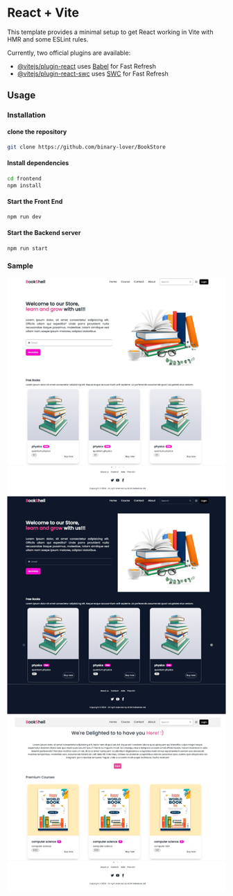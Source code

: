 # React + Vite

This template provides a minimal setup to get React working in Vite with HMR and some ESLint rules.

Currently, two official plugins are available:

- [@vitejs/plugin-react](https://github.com/vitejs/vite-plugin-react/blob/main/packages/plugin-react/README.md) uses [Babel](https://babeljs.io/) for Fast Refresh
- [@vitejs/plugin-react-swc](https://github.com/vitejs/vite-plugin-react-swc) uses [SWC](https://swc.rs/) for Fast Refresh

## Usage

### Installation

#### clone the repository

```bash
git clone https://github.com/binary-lover/BookStore
```

#### Install dependencies

```bash
cd frontend
npm install
```

#### Start the Front End 

```bash
npm run dev
```

#### Start the Backend server

```bash
npm run start
```

### Sample

![](/Frontend/public/sample1.jpg)
![](/Frontend/public/sample3.jpg)
![](/Frontend/public/sample2.jpg)